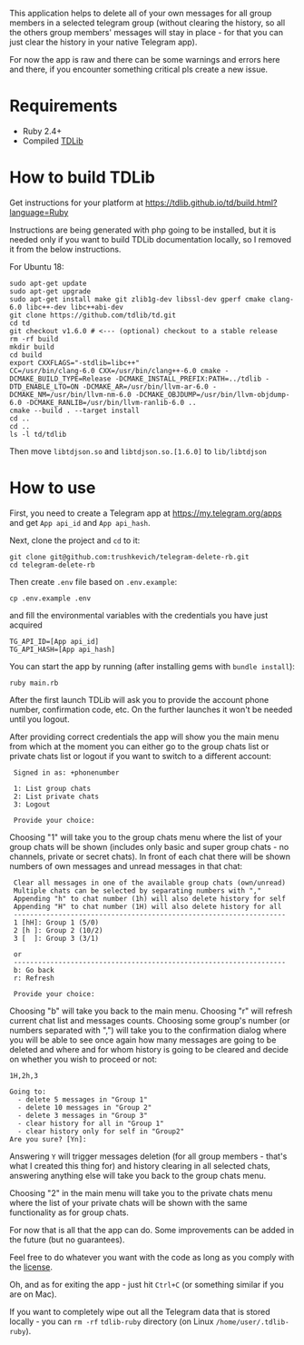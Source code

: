 This application helps to delete all of your own messages for all group members in a selected telegram group
(without clearing the history, so all the others group members' messages will stay in place -
for that you can just clear the history in your native Telegram app).

For now the app is raw and there can be some warnings and errors here and there, if you encounter
something critical pls create a new issue.

# Requirements

- Ruby 2.4+
- Compiled [TDLib](https://github.com/tdlib/td)

# How to build TDLib

Get instructions for your platform at https://tdlib.github.io/td/build.html?language=Ruby

Instructions are being generated with php going to be installed, but it is needed only if you
want to build TDLib documentation locally, so I removed it from the below instructions.

For Ubuntu 18:
```
sudo apt-get update
sudo apt-get upgrade
sudo apt-get install make git zlib1g-dev libssl-dev gperf cmake clang-6.0 libc++-dev libc++abi-dev
git clone https://github.com/tdlib/td.git
cd td
git checkout v1.6.0 # <--- (optional) checkout to a stable release
rm -rf build
mkdir build
cd build
export CXXFLAGS="-stdlib=libc++"
CC=/usr/bin/clang-6.0 CXX=/usr/bin/clang++-6.0 cmake -DCMAKE_BUILD_TYPE=Release -DCMAKE_INSTALL_PREFIX:PATH=../tdlib -DTD_ENABLE_LTO=ON -DCMAKE_AR=/usr/bin/llvm-ar-6.0 -DCMAKE_NM=/usr/bin/llvm-nm-6.0 -DCMAKE_OBJDUMP=/usr/bin/llvm-objdump-6.0 -DCMAKE_RANLIB=/usr/bin/llvm-ranlib-6.0 ..
cmake --build . --target install
cd ..
cd ..
ls -l td/tdlib
```
Then move `libtdjson.so` and `libtdjson.so.[1.6.0]` to `lib/libtdjson`

# How to use

First, you need to create a Telegram app at https://my.telegram.org/apps and get `App api_id` and `App api_hash`.

Next, clone the project and `cd` to it:
```
git clone git@github.com:trushkevich/telegram-delete-rb.git
cd telegram-delete-rb
```
Then create `.env` file based on `.env.example`:
```
cp .env.example .env
```
and fill the environmental variables with the credentials you have just acquired
```
TG_API_ID=[App api_id]
TG_API_HASH=[App api_hash]
```
You can start the app by running (after installing gems with `bundle install`):
```
ruby main.rb
```
After the first launch TDLib will ask you to provide the account phone number, confirmation code, etc.
On the further launches it won't be needed until you logout.

After providing correct credentials the app will show you the main menu from which at the moment you
can either go to the group chats list or private chats list or logout if you want to switch to a
different account:
```
 Signed in as: +phonenumber

 1: List group chats
 2: List private chats
 3: Logout

 Provide your choice:
```
Choosing "1" will take you to the group chats menu where the list of your group chats will be shown
(includes only basic and super group chats - no channels, private or secret chats). In front of
each chat there will be shown numbers of own messages and unread messages in that chat:
```
 Clear all messages in one of the available group chats (own/unread)
 Multiple chats can be selected by separating numbers with ","
 Appending "h" to chat number (1h) will also delete history for self
 Appending "H" to chat number (1H) will also delete history for all
 -------------------------------------------------------------------
 1 [hH]: Group 1 (5/0)
 2 [h ]: Group 2 (10/2)
 3 [  ]: Group 3 (3/1)

 or
 -------------------------------------------------------------------
 b: Go back
 r: Refresh

 Provide your choice:
```
Choosing "b" will take you back to the main menu.
Choosing "r" will refresh current chat list and messages counts.
Choosing some group's number (or numbers separated with ",") will take you to the confirmation
dialog where you will be able to see once again how many messages are going to be deleted and
where and for whom history is going to be cleared and decide on whether you wish to proceed or not:
```
1H,2h,3
```
```
Going to:
  - delete 5 messages in "Group 1"
  - delete 10 messages in "Group 2"
  - delete 3 messages in "Group 3"
  - clear history for all in "Group 1"
  - clear history only for self in "Group2"
Are you sure? [Yn]:
```
Answering `Y` will trigger messages deletion (for all group members - that's what I created this
thing for) and history clearing in all selected chats, answering anything else will take you back
to the group chats menu.

Choosing "2" in the main menu will take you to the private chats menu where the list of your private
chats will be shown with the same functionality as for group chats.

For now that is all that the app can do. Some improvements can be added in the future (but no guarantees).

Feel free to do whatever you want with the code as long as you comply with the
[license](https://github.com/trushkevich/telegram-delete-rb/blob/master/LICENSE).

Oh, and as for exiting the app - just hit `Ctrl+C` (or something similar if you are on Mac).

If you want to completely wipe out all the Telegram data that is stored locally - you can `rm -rf`
`tdlib-ruby` directory (on Linux `/home/user/.tdlib-ruby`).
